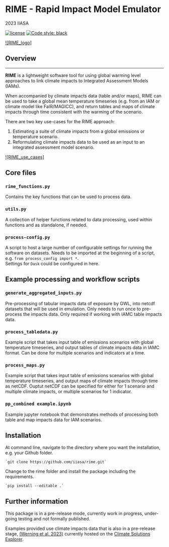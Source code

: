 # RIME - Rapid Impact Model Emulator

2023 IIASA

[![license](https://www.gnu.org/graphics/gplv3-with-text-136x68.png)](https://choosealicense.com/licenses/gpl-3.0/)
[![Code style: black](https://img.shields.io/badge/code%20style-black-000000.svg)](https://github.com/psf/black)  

[![RIME_logo]](https://github.com/iiasa/rime/assets/17701232/12e9ae66-5d28-4f06-9540-fa496cc588d0)  

## Overview  
------------------  

**RIME** is a lightweight software tool for using global warming level approaches to link climate impacts to Integrated Assessment Models (IAMs).

When accompanied by climate impacts data (table and/or maps), RIME can be used to take a global mean temperature timeseries (e.g. from an IAM or climate model like FaIR/MAGICC), and return tables and maps of climate impacts through time consistent with the warming of the scenario.  

There are two key use-cases for the RIME approach:  
1. Estimating a suite of climate impacts from a global emissions or temperature scenario.  
2. Reformulating climate impacts data to be used as an input to an integrated assessment model scenario.  

[![RIME_use_cases]](https://github.com/iiasa/rime/assets/17701232/15f57506-4e91-4362-9886-ba6c1bf33035)


## Core files

### `rime_functions.py` 
Contains the key functions that can be used to process data. 

### `utils.py`
A collection of helper functions related to data processing, used within functions and as standalone, if needed.

### `process-config.py` 
A script to host a large number of configurable settings for running the software on datasets.
Needs to be imported at the beginning of a script, e.g. `from process_config import *`.  
Settings for `Dask` could be configured in here. 

## Example processing and workflow scripts

### `generate_aggregated_inputs.py` 
Pre-processing of tabular impacts data of exposure by GWL, into netcdf datasets that will be used in emulation. Only needs to run once to pre-process the impacts data. Only required if working with IAMC table impacts data.

### `process_tabledata.py` 
Example script that takes input table of emissions scenarios with global temperature timeseries, and output tables of climate impacts data in IAMC format. Can be done for multiple scenarios and indicators at a time. 

### `process_maps.py`  
Example script that takes input table of emissions scenarios with global temperature timeseries, and output maps of climate impacts through time as netCDF. Ouptut netCDF can be specified for either for 1 scenario and multiple climate impacts, or multiple scenarios for 1 indicator.

### `pp_combined example.ipynb`
Example jupyter notebook that demonstrates methods of processing both table and map impacts data for IAM scenarios.


## Installation

At command line, navigate to the directory where you want the installation, e.g. your Github folder.  

	`git clone https://github.com/iiasa/rime.git`

Change to the rime folder and install the package including the requirements.  

	`pip install --editable .`

## Further information
This package is in a pre-release mode, currently work in progress, under-going testing and not formally published.  

Examples provided use climate impacts data that is also in a pre-release stage, [(Werning et al. 2023)](https://zenodo.org/records/8134869) currently hosted on the [Climate Solutions Explorer](https://www.climate-solutions-explorer.eu/).

